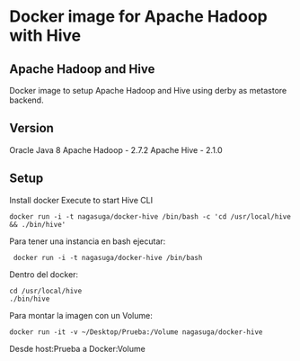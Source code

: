 # Docker image for Apache Hadoop with Hive

## Apache Hadoop and Hive
Docker image to setup Apache Hadoop and Hive using derby as metastore backend.

## Version
Oracle Java 8
Apache Hadoop - 2.7.2
Apache Hive - 2.1.0

## Setup
Install docker
Execute to start Hive CLI
```
docker run -i -t nagasuga/docker-hive /bin/bash -c 'cd /usr/local/hive && ./bin/hive'
 ```

 Para tener una instancia en bash ejecutar:
```
 docker run -i -t nagasuga/docker-hive /bin/bash
```

Dentro del docker:
```
cd /usr/local/hive 
./bin/hive
```


Para montar la imagen con un Volume:
```
docker run -it -v ~/Desktop/Prueba:/Volume nagasuga/docker-hive 
```

Desde host:Prueba a Docker:Volume